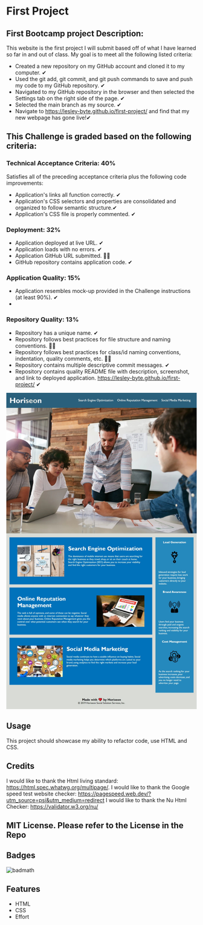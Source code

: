 # First Project
## First Bootcamp project Description:

This website is the first project I will submit based off of what I have learned so far in and out of class. 
My goal is to meet all the following listed criteria: 

- Created a new repository on my GitHub account and cloned it to my computer. ✔
- Used the git add, git commit, and git push commands to save and push my code to my GitHub repository. ✔
- Navigated to my GitHub repository in the browser and then selected the Settings tab on the right side of the page. ✔
- Selected the main branch as my source. ✔
- Navigate to <https://lesley-byte.github.io/first-project/> and find that my new webpage has gone live!✔

## This Challenge is graded based on the following criteria:

### Technical Acceptance Criteria: 40%

Satisfies all of the preceding acceptance criteria plus the following code improvements:

- Application's links all function correctly. ✔
- Application's CSS selectors and properties are consolidated and organized to follow semantic structure.✔
- Application's CSS file is properly commented. ✔

### Deployment: 32%

- Application deployed at live URL. ✔
- Application loads with no errors. ✔
- Application GitHub URL submitted. 🤷‍♀️
- GitHub repository contains application code. ✔

### Application Quality: 15%

- Application resembles mock-up provided in the Challenge instructions (at least 90%). ✔
- 
### Repository Quality: 13%

- Repository has a unique name. ✔
- Repository follows best practices for file structure and naming conventions. 🤷‍♀️
- Repository follows best practices for class/id naming conventions, indentation, quality comments, etc. 🤷‍♀️
- Repository contains multiple descriptive commit messages. ✔
- Repository contains quality README file with description, screenshot, and link to deployed application. <https://lesley-byte.github.io/first-project/>  ✔


![Screenshot of my deployed website](assets/images/screenshot.png)

## Usage

This project should showcase my ability to refactor code, use HTML and CSS.

## Credits

I would like to thank the Html living standard:  <https://html.spec.whatwg.org/multipage/>.
I would like to thank the Google speed test website checker: <https://pagespeed.web.dev/?utm_source=psi&utm_medium=redirect>
I would like to thank the Nu Html Checker: <https://validator.w3.org/nu/>

## MIT License. Please refer to the License in the Repo

## Badges

![badmath](https://img.shields.io/badge/bootcamp-education-red)

## Features

- HTML
- CSS
- Effort
